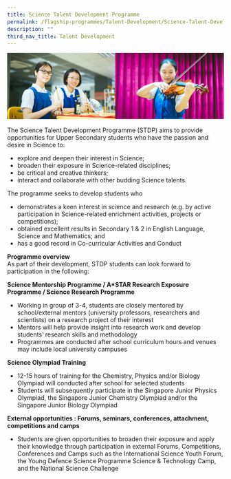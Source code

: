 ```yaml
---
title: Science Talent Development Programme
permalink: /flagship-programmes/Talent-Development/Science-Talent-Development-Programme/
description: ""
third_nav_title: Talent Development
---
```

![](/images/01%20Banner%20Photos/01%20subpage%20flagship-programme.jpg)

The Science Talent Development Programme (STDP) aims to provide opportunities for Upper Secondary students who have the passion and desire in Science to:  

*   explore and deepen their interest in Science;
*   broaden their exposure in Science-related disciplines;
*   be critical and creative thinkers;
*   interact and collaborate with other budding Science talents.

The programme seeks to develop students who  

*   demonstrates a keen interest in science and research (e.g. by active participation in Science-related enrichment activities, projects or competitions);  
*   obtained excellent results in Secondary 1 & 2 in English Language, Science and Mathematics; and  
*   has a good record in Co-curricular Activities and Conduct  
    
**Programme overview**<br>
As part of their development, STDP students can look forward to participation in the following:  

**Science Mentorship Programme / A*STAR Research Exposure Programme / Science Research Programme**

* Working in group of 3-4, students are closely mentored by school/external mentors (university professors, researchers and scientists) on a research project of their interest
* Mentors will help provide insight into research work and develop students’ research skills and methodology
* Programmes are conducted after school curriculum hours and venues may include local university campuses

**Science Olympiad Training**

* 12-15 hours of training for the Chemistry, Physics and/or Biology Olympiad will conducted after school for selected students
* Students will subsequently participate in the Singapore Junior Physics Olympiad, the Singapore Junior Chemistry Olympiad and/or the Singapore Junior Biology Olympiad

**External opportunities : Forums, seminars, conferences, attachment, competitions and camps**

* Students are given opportunities to broaden their exposure and apply their knowledge through participation in external Forums, Competitions, Conferences and Camps such as the International Science Youth Forum, the Young Defence Science Programme Science & Technology Camp, and the National Science Challenge
